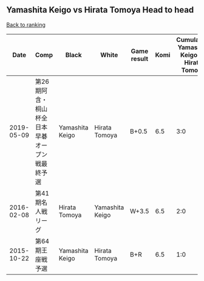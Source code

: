 ## Yamashita Keigo vs Hirata Tomoya Head to head

[Back to ranking](../../index.md)




| **Date** | **Comp** | **Black** | **White** | **Game result** | **Komi** | **Cumulative Yamashita Keigo vs Hirata Tomoya** | **Yamashita Keigo streak** | **Hirata Tomoya streak** | 
| --- | --- | --- | --- | --- | --- | --- | --- | --- |
| 2019-05-09 | 第26期阿含・桐山杯全日本早碁オープン戦最終予選 | Yamashita Keigo | Hirata Tomoya | B+0.5 | 6.5 | 3:0 | 3 | 0 | 
| 2016-02-08 | 第41期名人戦リーグ | Hirata Tomoya | Yamashita Keigo | W+3.5 | 6.5 | 2:0 | 2 | 0 | 
| 2015-10-22 | 第64期王座戦予選 | Yamashita Keigo | Hirata Tomoya | B+R | 6.5 | 1:0 | 1 | 0 |




